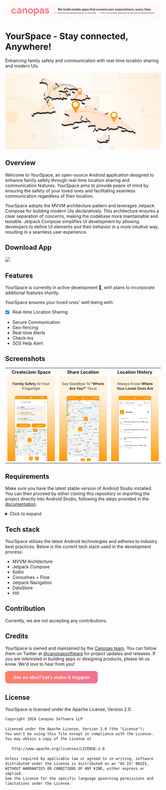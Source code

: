 <p align="center"> <a href="https://canopas.com/contact"><img src="./screenshots/cta_banner.png"></a></p>

# YourSpace - Stay connected, Anywhere!
Enhancing family safety and communication with real-time location sharing and modern UIs.

<img src="./screenshots/cover_image.png" />


## Overview
Welcome to YourSpace, an open-source Android application designed to enhance family safety through real-time location sharing and communication features. YourSpace aims to provide peace of mind by ensuring the safety of your loved ones and facilitating seamless communication regardless of their location.

YourSpace adopts the MVVM architecture pattern and leverages Jetpack Compose for building modern UIs declaratively. This architecture ensures a clear separation of concerns, making the codebase more maintainable and testable. Jetpack Compose simplifies UI development by allowing developers to define UI elements and their behavior in a more intuitive way, resulting in a seamless user experience.

## Download App
<a href="https://play.google.com/store/apps/details?id=com.canopas.yourspace"><img src="https://play.google.com/intl/en_us/badges/static/images/badges/en_badge_web_generic.png" width="200"></img></a>


## Features
YourSpace is currently in active development 🚧, with plans to incorporate additional features shortly.

YourSpace ensures your loved ones' well-being with:

- [X] Real-time Location Sharing
- Secure Communication
- Geo-fencing
- Real-time Alerts
- Check-Ins
- SOS Help Alert

## Screenshots

<table>
  <tr>
  <th width="33%" >Create/Join Space</th>
  <th  width="33%" >Share Location</th>
   <th  width="33%" >Location History</th>
  </tr>
    <tr>
  <td><img src="./screenshots/yourspace_ss_2.png" /></td>
  <td> <img src="./screenshots/yourspace_ss_1.png"  /> </td>
  <td> <img src="./screenshots/yourspace_ss_4.png" /> </td>
  </tr>  
</table>

## Requirements
Make sure you have the latest stable version of Android Studio installed.
You can then proceed by either cloning this repository or importing the project directly into Android Studio, following the steps provided in the [documentation](https://developer.android.com/jetpack/compose/setup#sample).
<details>
     <summary> Click to expand </summary>

### Google Maps SDK
To enable the MapView functionality, obtaining an API key as instructed in the [documentation](https://developers.google.com/maps/documentation/android-sdk/get-api-key) is required. This key should then be included in the local.properties file as follows:

```
MAPS_API_KEY=your_map_api_key
```

### Firebase Setup
To enable Firebase services, you will need to create a new project in the [Firebase Console](https://console.firebase.google.com/).
Use the `applicationId` value specified in the `app/build.gradle` file of the app as the Android package name.
Once the project is created, you will need to add the `google-services.json` file to the app module.
For more information, refer to the [Firebase documentation](https://firebase.google.com/docs/android/setup).

YourSpace uses the following Firebase services, Make sure you enable them in your Firebase project:
- Authentication (Phone, Google)
- Firestore (To store user data)
</details>

## Tech stack

YourSpace utilizes the latest Android technologies and adheres to industry best practices. Below is the current tech stack used in the development process:

- MVVM Architecture
- Jetpack Compose
- Kotlin
- Coroutines + Flow
- Jetpack Navigation
- DataStore
- Hilt

## Contribution
Currently, we are not accepting any contributions.

## Credits
YourSpace is owned and maintained by the [Canopas team](https://canopas.com/). You can follow them on Twitter at [@canopassoftware](https://twitter.com/canopassoftware) for project updates and releases. If you are interested in building apps or designing products, please let us know. We'd love to hear from you!

<a href="https://canopas.com/contact"><img src="./screenshots/cta_btn.png" width=300></a>

## License

YourSpace is licensed under the Apache License, Version 2.0.

```
Copyright 2024 Canopas Software LLP

Licensed under the Apache License, Version 2.0 (the "License");
You won't be using this file except in compliance with the License.
You may obtain a copy of the License at

   http://www.apache.org/licenses/LICENSE-2.0

Unless required by applicable law or agreed to in writing, software
distributed under the License is distributed on an "AS IS" BASIS,
WITHOUT WARRANTIES OR CONDITIONS OF ANY KIND, either express or implied.
See the License for the specific language governing permissions and
limitations under the License.
```
